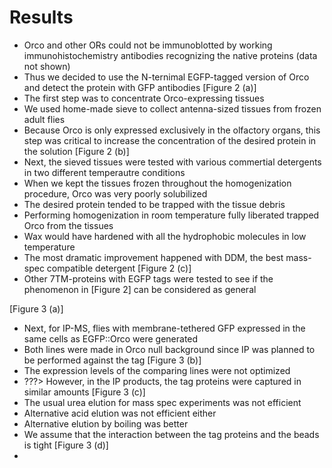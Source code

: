 # Results
* Orco and other ORs could not be immunoblotted by working immunohistochemistry antibodies recognizing the native proteins (data not shown)
* Thus we decided to use the N-ternimal EGFP-tagged version of Orco and detect the protein with GFP antibodies
[Figure 2 (a)]
* The first step was to concentrate Orco-expressing tissues
* We used home-made sieve to collect antenna-sized tissues from frozen adult flies
* Because Orco is only expressed exclusively in the olfactory organs, this step was critical to increase the concentration of the desired protein in the solution
[Figure 2 (b)]
* Next, the sieved tissues were tested with various commertial detergents in two different temperautre conditions
* When we kept the tissues frozen throughout the homogenization procedure, Orco was very poorly solubilized
* The desired protein tended to be trapped with the tissue debris
* Performing homogenization in room temperature fully liberated trapped Orco from the tissues
* Wax would have hardened with all the hydrophobic molecules in low temperature
* The most dramatic improvement happened with DDM, the best mass-spec compatible detergent
[Figure 2 (c)]
* Other 7TM-proteins with EGFP tags were tested to see if the phenomenon in [Figure 2] can be considered as general

[Figure 3 (a)]
* Next, for IP-MS, flies with membrane-tethered GFP expressed in the same cells as EGFP::Orco were generated
* Both lines were made in Orco null background since IP was planned to be performed against the tag
[Figure 3 (b)]
* The expression levels of the comparing lines were not optimized
* ???> However, in the IP products, the tag proteins were captured in similar amounts
[Figure 3 (c)]
* The usual urea elution for mass spec experiments was not efficient
* Alternative acid elution was not efficient either
* Alternative elution by boiling was better
* We assume that the interaction between the tag proteins and the beads is tight 
[Figure 3 (d)]
* 